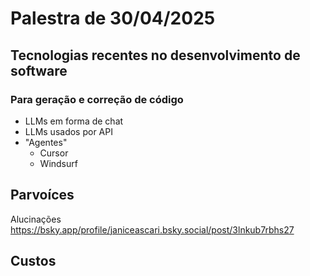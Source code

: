 # Palestra de 30/04/2025


## Tecnologias recentes no desenvolvimento de software

### Para geração e correção de código

- LLMs em forma de chat
- LLMs usados por API
- "Agentes"
  - Cursor
  - Windsurf 


## Parvoíces

Alucinações <https://bsky.app/profile/janiceascari.bsky.social/post/3lnkub7rbhs27>

## Custos

